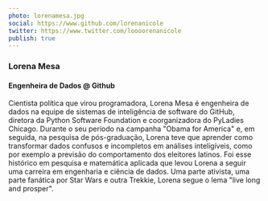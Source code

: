 ```yaml
---
photo: lorenamesa.jpg
social: https://www.github.com/lorenanicole
twitter: https://www.twitter.com/loooorenanicole
publish: true
---
```


### Lorena Mesa
#### Engenheira de Dados @ Github

Cientista política que virou programadora, Lorena Mesa é engenheira de dados na equipe de sistemas de inteligência de software do GitHub, diretora da Python Software Foundation e coorganizadora do PyLadies Chicago.
Durante o seu período na campanha "Obama for America" e, em seguida, na pesquisa de pós-graduação, Lorena teve que aprender como transformar dados confusos e incompletos em análises inteligíveis, como por exemplo a previsão do comportamento dos eleitores latinos. Foi esse histórico em pesquisa e matemática aplicada que levou Lorena a seguir uma carreira em engenharia e ciência de dados.
Uma parte ativista, uma parte fanática por Star Wars e outra Trekkie, Lorena segue o lema "live long and prosper".
